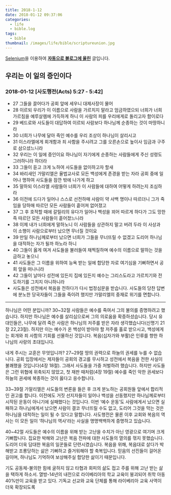 ```yaml
---
title: 2018-1-12
date: 2018-01-12 09:37:06
categories:
  - life
  - bible.log
tags:
  - bible
thumbnail: /images/life/bible/scriptureunion.jpg
---
```



[Selenium](http://www.seleniumhq.org/)을 이용하여 **[자동으로 블로그에 올린](https://github.com/ddok2/selenium-dailybible)** 글입니다.

## 우리는 이 일의 증인이다
### 2018-01-12   [사도행전(Acts) 5:27 - 5:42]


* 27 그들을 끌어다가 공회 앞에 세우니 대제사장이 물어
* 28 이르되 우리가 이 이름으로 사람을 가르치지 말라고 엄금하였으되 너희가 너희 가르침을 예루살렘에 가득하게 하니 이 사람의 피를 우리에게로 돌리고자 함이로다
* 29 베드로와 사도들이 대답하여 이르되 사람보다 하나님께 순종하는 것이 마땅하니라
* 30 너희가 나무에 달아 죽인 예수를 우리 조상이 하나님이 살리시고
* 31 이스라엘에게 회개함과 죄 사함을 주시려고 그를 오른손으로 높이사 임금과 구주로 삼으셨느니라
* 32 우리는 이 일에 증인이요 하나님이 자기에게 순종하는 사람들에게 주신 성령도 그러하니라 하더라
* 33 그들이 듣고 크게 노하여 사도들을 없이하고자 할새
* 34 바리새인 가말리엘은 율법교사로 모든 백성에게 존경을 받는 자라 공회 중에 일어나 명하여 사도들을 잠깐 밖에 나가게 하고
* 35 말하되 이스라엘 사람들아 너희가 이 사람들에 대하여 어떻게 하려는지 조심하라
* 36 이전에 드다가 일어나 스스로 선전하매 사람이 약 사백 명이나 따르더니 그가 죽임을 당하매 따르던 모든 사람들이 흩어져 없어졌고
* 37 그 후 호적할 때에 갈릴리의 유다가 일어나 백성을 꾀어 따르게 하다가 그도 망한즉 따르던 모든 사람들이 흩어졌느니라
* 38 이제 내가 너희에게 말하노니 이 사람들을 상관하지 말고 버려 두라 이 사상과 이 소행이 사람으로부터 났으면 무너질 것이요
* 39 만일 하나님께로부터 났으면 너희가 그들을 무너뜨릴 수 없겠고 도리어 하나님을 대적하는 자가 될까 하노라 하니
* 40 그들이 옳게 여겨 사도들을 불러들여 채찍질하며 예수의 이름으로 말하는 것을 금하고 놓으니
* 41 사도들은 그 이름을 위하여 능욕 받는 일에 합당한 자로 여기심을 기뻐하면서 공회 앞을 떠나니라
* 42 그들이 날마다 성전에 있든지 집에 있든지 예수는 그리스도라고 가르치기와 전도하기를 그치지 아니하니라
* 사도들은 성전에서 복음을 전하다가 다시 법정심문을 받습니다. 사도들의 당찬 답변에 분노한 당국자들이 그들을 죽이려 했지만 가말리엘의 중재로 위기를 면합니다.


---------------------------------------

하나님은 어떤 분입니까?
30~32절 사람들은 예수를 죽여서 그의 불의를 증명하려고 했습니다. 하지만 하나님은 예수를 살리심으로써 그의 의로움을 확증하셨습니다. 당시 유대인들은, 나무에 달려 죽은 사람은 하나님의 저주를 받은 자라 생각했습니다(신명기 21장 22,23절). 하지만 이는 예수가 온 백성이 받아야 할 저주를 홀로 받으시고, 백성에게는 회개와 죄 사함의 기회를 선물하신 것입니다. 복음(십자가와 부활)은 인류를 향한 하나님의 사랑의 초대입니다.

내게 주시는 교훈은 무엇입니까?
27~29절 땅의 권력으로 하늘의 권세를 누를 수 없습니다. 공회 입장에서는 제자들이 공회의 경고를 무시하고 성전에서 복음을 전한 사실이 불쾌했을 것입니다(4장 18절). 그래서 사도들을 가중 처벌하려 했습니다. 하지만 사도들은 그런 위협에 위축되지 않았고, 첫 재판 때처럼(4장 19절) 예수를 죽인 악한 권세보다 하늘의 권세에 복종하는 것이 옳다고 응수합니다.

33~39절 가말리엘은 사도들의 변론을 들은 후 크게 분노하는 공회원들 앞에서 합리적인 권고를 합니다. 이전에도 거짓 선지자들이 일어나 백성을 선동했지만 하나님께로부터 시작된 운동이 아니기에 실패했다는 것입니다. 이번 ‘예수 운동’도 사람에게서 났으면 실패하고 하나님에게서 났으면 사람이 결코 무너뜨릴 수도 없고, 도리어 그것을 막는 것은 하나님을 대적하는 일이 될 수 있다고 말합니다. 사도행전은 물론 이후 교회와 복음의 역사는 이 모든 일이 ‘하나님의 역사’라는 사실을 명명백백하게 증명하고 있습니다.

40~42절 사도들은 예수의 이름을 위해 받는 고난을 수치가 아닌 영광으로 여기며 크게 기뻐합니다. 집요한 박해와 고난은 복음 전파에 대한 사도들의 열의를 꺾지 못했습니다. 도리어 더욱 담대한 복음의 일꾼들로 단련시켰습니다. 복음을 위해, 복음대로 살다가 박해받고 조롱당하는 삶은 기뻐하고 즐거워해야 할 축복입니다. 믿음의 선진들이 걸어온 길이며, 하나님도 기억하여 보상해주실 합당한 삶이기 때문입니다.

기도
공동체-불의한 힘에 굴하지 않고 타협과 회피의 삶도 접고 주를 위해 고난 받는 삶을 택하게 하소서.
열방-14년의 내전으로 라이베리아의 학교 교육이 붕괴되어 취학 아동 40%만이 교육을 받고 있다. 기독교 선교와 교육 단체를 통해 라이베리아 교육 사역이 더욱 확장되도록